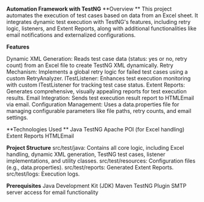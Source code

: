 **Automation Framework with TestNG**
**Overview
**
This project automates the execution of test cases based on data from an Excel sheet. It integrates dynamic test execution with TestNG's features, including retry logic, listeners, and Extent Reports, along with additional functionalities like email notifications and externalized configurations.

**Features**

Dynamic XML Generation: 
Reads test case data (status: yes or no, retry count) from an Excel file to create TestNG XML dynamically.
Retry Mechanism:
Implements a global retry logic for failed test cases using a custom RetryAnalyzer.
ITestListener: 
Enhances test execution monitoring with custom ITestListener for tracking test case status.
Extent Reports: 
Generates comprehensive, visually appealing reports for test execution results.
Email Integration:
Sends test execution result report  to HTMLEmail via email.
Configuration Management:
Uses a data.properties file for managing configurable parameters like file paths, retry counts, and email settings.

**Technologies Used **
Java
TestNG
Apache POI (for Excel handling)
Extent Reports
HTMLEmail

**Project Structure**
src/test/java: Contains all core logic, including Excel handling, dynamic XML generation, TestNG test cases, listener implementations, and utility classes.
src/test/resources: Configuration files (e.g., data.properties).
src/test/reports: Generated Extent Reports.
src/test/logs: Execution logs.

**Prerequisites**
Java Development Kit (JDK)
Maven
TestNG Plugin
SMTP server access for email functionality
